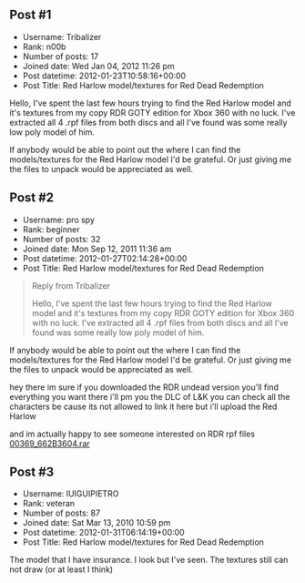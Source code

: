 ## Post #1
- Username: Tribalizer
- Rank: n00b
- Number of posts: 17
- Joined date: Wed Jan 04, 2012 11:26 pm
- Post datetime: 2012-01-23T10:58:16+00:00
- Post Title: Red Harlow model/textures for Red Dead Redemption

Hello, I've spent the last few hours trying to find the Red Harlow model and it's textures from my copy RDR GOTY edition for Xbox 360 with no luck. I've extracted all 4 .rpf files from both discs and all I've found was some really low poly model of him.

If anybody would be able to point out the where I can find the models/textures for the Red Harlow model I'd be grateful. Or just giving me the files to unpack would be appreciated as well.
## Post #2
- Username: pro spy
- Rank: beginner
- Number of posts: 32
- Joined date: Mon Sep 12, 2011 11:36 am
- Post datetime: 2012-01-27T02:14:28+00:00
- Post Title: Red Harlow model/textures for Red Dead Redemption

> Reply from Tribalizer
>
> Hello, I've spent the last few hours trying to find the Red Harlow model and it's textures from my copy RDR GOTY edition for Xbox 360 with no luck. I've extracted all 4 .rpf files from both discs and all I've found was some really low poly model of him.

If anybody would be able to point out the where I can find the models/textures for the Red Harlow model I'd be grateful. Or just giving me the files to unpack would be appreciated as well.

hey there
im sure if you downloaded the RDR undead version you'll find everything you want there 
i'll pm you the DLC of L&K you can check all the characters be cause its not allowed to link it here but i'll upload the Red Harlow 

and im actually happy to see someone interested on RDR rpf files
[00369_662B3604.rar](https://xentaxbackup.github.io/file/5017_00369_662B3604.rar)
## Post #3
- Username: lUIGUIPIETRO
- Rank: veteran
- Number of posts: 87
- Joined date: Sat Mar 13, 2010 10:59 pm
- Post datetime: 2012-01-31T06:14:19+00:00
- Post Title: Red Harlow model/textures for Red Dead Redemption

The model that I have insurance. I look but I've seen. The textures still can not draw (or at least I think)
